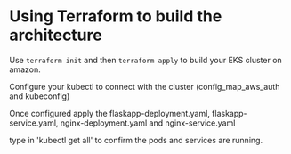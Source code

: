 # Using Terraform to build the architecture

Use `terraform init` and then `terraform apply` to build your EKS cluster on amazon.

Configure your kubectl to connect with the cluster (config_map_aws_auth and kubeconfig)

Once configured apply the flaskapp-deployment.yaml, flaskapp-service.yaml, nginx-deployment.yaml and nginx-service.yaml

type in 'kubectl get all' to confirm the pods and services are running. 

